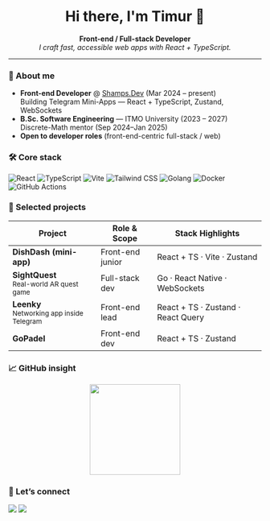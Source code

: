 <h1 align="center">Hi there, I'm Timur 👋</h1>

<p align="center">
  <b>Front-end&nbsp;/ Full-stack Developer</b><br/>
  <i>I craft fast, accessible web apps with&nbsp;React&nbsp;+&nbsp;TypeScript.</i>
</p>

---

### 🚀 About me

- **Front-end Developer** @ <a href="https://t.me/shampsdev">Shamps.Dev</a> (Mar 2024 – present)  
  Building Telegram Mini-Apps — React&nbsp;+&nbsp;TypeScript, Zustand, WebSockets
- **B.Sc. Software Engineering** — ITMO University (2023 – 2027)  
  Discrete-Math mentor (Sep 2024–Jan 2025)
- **Open to developer roles** (front-end-centric full-stack / web)

### 🛠 Core stack

![React](https://img.shields.io/badge/-React-20232A?style=for-the-badge&logo=react)
![TypeScript](https://img.shields.io/badge/-TypeScript-3178C6?style=for-the-badge&logo=typescript&logoColor=white)
![Vite](https://img.shields.io/badge/-Vite-646CFF?style=for-the-badge&logo=vite&logoColor=white)
![Tailwind CSS](https://img.shields.io/badge/-Tailwind-06B6D4?style=for-the-badge&logo=tailwindcss&logoColor=white)
![Golang](https://img.shields.io/badge/-Go-00ADD8?style=for-the-badge&logo=go)
![Docker](https://img.shields.io/badge/-Docker-2496ED?style=for-the-badge&logo=docker&logoColor=white)
![GitHub Actions](https://img.shields.io/badge/-GitHub%20Actions-2088FF?style=for-the-badge&logo=githubactions&logoColor=white)

### 🌟 Selected projects

| Project | Role & Scope | Stack Highlights |
|---------|--------------|------------------|
| **DishDash (mini-app)** | Front-end junior | React + TS · Vite · Zustand | 
| **SightQuest**<br/><sub>Real-world AR quest game</sub> | Full-stack dev | Go · React Native · WebSockets |
| **Leenky**<br/><sub>Networking app inside Telegram</sub> | Front-end lead | React + TS · Zustand · React Query |**1** |
| **GoPadel** | Front-end dev | React + TS · Zustand | 


### 📈 GitHub insight

<p align="center">
  <img height="180" src="https://github-readme-stats.vercel.app/api?username=PriestFaria&show_icons=true&theme=tokyonight&hide=stars,issues" />
</p>

### 🤝 Let’s connect

<a href="mailto:timuridit@gmail.com"><img src="https://img.shields.io/badge/Email-timuridit@gmail.com-D14836?style=for-the-badge&logo=gmail&logoColor=white"/></a>
<a href="https://t.me/PriestFaria"><img src="https://img.shields.io/badge/Telegram-@priest_faria-2CA5E0?style=for-the-badge&logo=telegram&logoColor=white"/></a>

